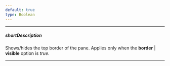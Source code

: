 ```yaml
---
default: true
type: Boolean
---
```

---
##### shortDescription
Shows/hides the top border of the pane. Applies only when the **border** | **visible** option is *true*.

---
